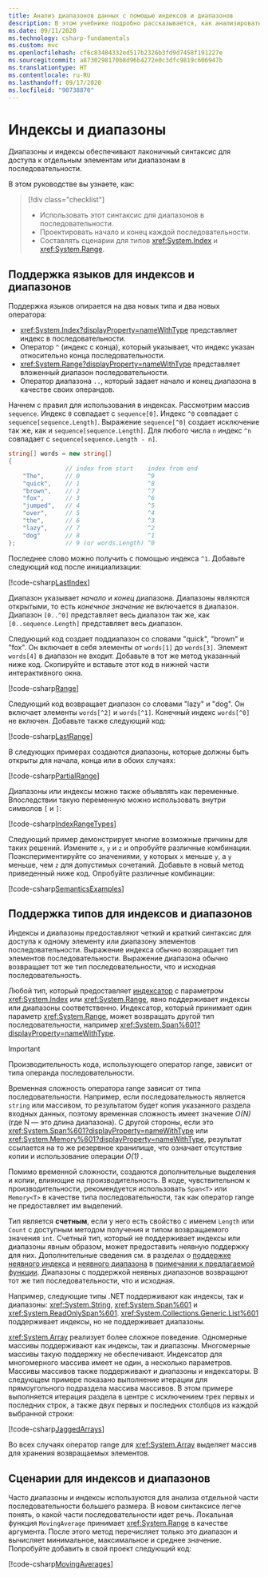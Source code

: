 ```yaml
---
title: Анализ диапазонов данных с помощью индексов и диапазонов
description: В этом учебнике подробно рассказывается, как анализировать данные с помощью индексов и диапазонов и, таким образом, изучать непрерывный диапазон последовательного набора данных.
ms.date: 09/11/2020
ms.technology: csharp-fundamentals
ms.custom: mvc
ms.openlocfilehash: cf6c83484332ed517b2326b3fd9d7458f191227e
ms.sourcegitcommit: a8730298170b8d96b4272e0c3dfc9819c606947b
ms.translationtype: HT
ms.contentlocale: ru-RU
ms.lasthandoff: 09/17/2020
ms.locfileid: "90738870"
---
```

# <a name="indices-and-ranges"></a>Индексы и диапазоны

Диапазоны и индексы обеспечивают лаконичный синтаксис для доступа к отдельным элементам или диапазонам в последовательности.

В этом руководстве вы узнаете, как:

> [!div class="checklist"]
>
> - Использовать этот синтаксис для диапазонов в последовательности.
> - Проектировать начало и конец каждой последовательности.
> - Составлять сценарии для типов <xref:System.Index> и <xref:System.Range>.

## <a name="language-support-for-indices-and-ranges"></a>Поддержка языков для индексов и диапазонов

Поддержка языков опирается на два новых типа и два новых оператора:

- <xref:System.Index?displayProperty=nameWithType> представляет индекс в последовательности.
- Оператор `^` (индекс с конца), который указывает, что индекс указан относительно конца последовательности.
- <xref:System.Range?displayProperty=nameWithType> представляет вложенный диапазон последовательности.
- Оператор диапазона `..`, который задает начало и конец диапазона в качестве своих операндов.

Начнем с правил для использования в индексах. Рассмотрим массив `sequence`. Индекс `0` совпадает с `sequence[0]`. Индекс `^0` совпадает с `sequence[sequence.Length]`. Выражение `sequence[^0]` создает исключение так же, как и `sequence[sequence.Length]`. Для любого числа `n` индекс `^n` совпадает с `sequence[sequence.Length - n]`.

```csharp
string[] words = new string[]
{
                // index from start    index from end
    "The",      // 0                   ^9
    "quick",    // 1                   ^8
    "brown",    // 2                   ^7
    "fox",      // 3                   ^6
    "jumped",   // 4                   ^5
    "over",     // 5                   ^4
    "the",      // 6                   ^3
    "lazy",     // 7                   ^2
    "dog"       // 8                   ^1
};              // 9 (or words.Length) ^0
```

Последнее слово можно получить с помощью индекса `^1`. Добавьте следующий код после инициализации:

[!code-csharp[LastIndex](~/samples/snippets/csharp/tutorials/RangesIndexes/IndicesAndRanges.cs#IndicesAndRanges_LastIndex)]

Диапазон указывает *начало* и *конец* диапазона. Диапазоны являются открытыми, то есть *конечное значение* не включается в диапазон. Диапазон `[0..^0]` представляет весь диапазон так же, как `[0..sequence.Length]` представляет весь диапазон.

Следующий код создает поддиапазон со словами "quick", "brown" и "fox". Он включает в себя элементы от `words[1]` до `words[3]`. Элемент `words[4]` в диапазон не входит. Добавьте в тот же метод указанный ниже код. Скопируйте и вставьте этот код в нижней части интерактивного окна.

[!code-csharp[Range](~/samples/snippets/csharp/tutorials/RangesIndexes/IndicesAndRanges.cs#IndicesAndRanges_Range)]

Следующий код возвращает диапазон со словами "lazy" и "dog". Он включает элементы `words[^2]` и `words[^1]`. Конечный индекс `words[^0]` не включен. Добавьте также следующий код:

[!code-csharp[LastRange](~/samples/snippets/csharp/tutorials/RangesIndexes/IndicesAndRanges.cs#IndicesAndRanges_LastRange)]

В следующих примерах создаются диапазоны, которые должны быть открыты для начала, конца или в обоих случаях:

[!code-csharp[PartialRange](~/samples/snippets/csharp/tutorials/RangesIndexes/IndicesAndRanges.cs#IndicesAndRanges_PartialRanges)]

Диапазоны или индексы можно также объявлять как переменные. Впоследствии такую переменную можно использовать внутри символов `[` и `]`:

[!code-csharp[IndexRangeTypes](~/samples/snippets/csharp/tutorials/RangesIndexes/IndicesAndRanges.cs#IndicesAndRanges_RangeIndexTypes)]

Следующий пример демонстрирует многие возможные причины для таких решений. Измените `x`, `y` и `z` и опробуйте различные комбинации. Поэкспериментируйте со значениями, у которых `x` меньше `y`, а `y` меньше, чем `z` для допустимых сочетаний. Добавьте в новый метод приведенный ниже код. Опробуйте различные комбинации:

[!code-csharp[SemanticsExamples](~/samples/snippets/csharp/tutorials/RangesIndexes/IndicesAndRanges.cs#IndicesAndRanges_Semantics)]

## <a name="type-support-for-indices-and-ranges"></a>Поддержка типов для индексов и диапазонов

Индексы и диапазоны предоставляют четкий и краткий синтаксис для доступа к одному элементу или диапазону элементов последовательности. Выражение индекса обычно возвращает тип элементов последовательности. Выражение диапазона обычно возвращает тот же тип последовательности, что и исходная последовательность.

Любой тип, который предоставляет [индексатор](../programming-guide/indexers/index.md) с параметром <xref:System.Index> или <xref:System.Range>, явно поддерживает индексы или диапазоны соответственно. Индексатор, который принимает один параметр <xref:System.Range>, может возвращать другой тип последовательности, например <xref:System.Span%601?displayProperty=nameWithType>.

> [!IMPORTANT]
> Производительность кода, использующего оператор range, зависит от типа операнда последовательности.
>
> Временная сложность оператора range зависит от типа последовательности. Например, если последовательность является `string` или массивом, то результатом будет копия указанного раздела входных данных, поэтому временная сложность имеет значение *O(N)* (где N — это длина диапазона). С другой стороны, если это <xref:System.Span%601?displayProperty=nameWithType> или <xref:System.Memory%601?displayProperty=nameWithType>, результат ссылается на то же резервное хранилище, что означает отсутствие копии и использование операции *O(1)* .
>
> Помимо временной сложности, создаются дополнительные выделения и копии, влияющие на производительность. В коде, чувствительном к производительности, рекомендуется использовать `Span<T>` или `Memory<T>` в качестве типа последовательности, так как оператор range не предоставляет им выделений.

Тип является **счетным**, если у него есть свойство с именем `Length` или `Count` с доступным методом получения и типом возвращаемого значения `int`. Счетный тип, который не поддерживает индексы или диапазоны явным образом, может предоставить неявную поддержку для них. Дополнительные сведения см. в разделах о [поддержке неявного индекса](~/_csharplang/proposals/csharp-8.0/ranges.md#implicit-index-support) и [неявного диапазона](~/_csharplang/proposals/csharp-8.0/ranges.md#implicit-range-support) в [примечании к предлагаемой функции](~/_csharplang/proposals/csharp-8.0/ranges.md). Диапазоны с поддержкой неявных диапазонов возвращают тот же тип последовательности, что и исходная.

Например, следующие типы .NET поддерживают как индексы, так и диапазоны: <xref:System.String>, <xref:System.Span%601> и <xref:System.ReadOnlySpan%601>. <xref:System.Collections.Generic.List%601> поддерживает индексы, но не поддерживает диапазоны.

<xref:System.Array> реализует более сложное поведение. Одномерные массивы поддерживают как индексы, так и диапазоны. Многомерные массивы такую поддержку не обеспечивают. Индексатор для многомерного массива имеет не один, а несколько параметров. Массивы массивов также поддерживают и диапазоны и индексаторы. В следующем примере показано выполнение итерации для прямоугольного подраздела массива массивов. В этом примере выполняется итерация раздела в центре с исключением трех первых и последних строк, а также двух первых и последних столбцов из каждой выбранной строки:

[!code-csharp[JaggedArrays](~/samples/snippets/csharp/tutorials/RangesIndexes/IndicesAndRanges.cs#IndicesAndRanges_JaggedArrays)]

Во всех случаях оператор range для <xref:System.Array> выделяет массив для хранения возвращаемых элементов.

## <a name="scenarios-for-indices-and-ranges"></a>Сценарии для индексов и диапазонов

Часто диапазоны и индексы используются для анализа отдельной части последовательности большего размера. В новом синтаксисе легче понять, о какой части последовательности идет речь. Локальная функция `MovingAverage` принимает <xref:System.Range> в качестве аргумента. После этого метод перечисляет только это диапазон и вычисляет минимальное, максимальное и среднее значение. Попробуйте добавить в свой проект следующий код:

[!code-csharp[MovingAverages](~/samples/snippets/csharp/tutorials/RangesIndexes/IndicesAndRanges.cs#IndicesAndRanges_MovingAverage)]
